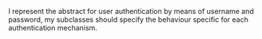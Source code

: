 I represent the abstract for user authentication by means of username and password, my subclasses should specify the behaviour specific for each authentication mechanism.